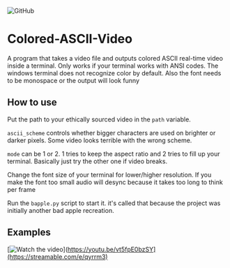 ![GitHub](https://img.shields.io/github/license/hunar4321/life_code)

# Colored-ASCII-Video
A program that takes a video file and outputs colored ASCII real-time video inside a terminal. Only works if your terminal works with ANSI codes. The windows terminal does not recognize color by default. Also the font needs to be monospace or the output will look funny

How to use
-------------
Put the path to your ethically sourced video in the `path` variable. 

`ascii_scheme` controls whether bigger characters are used on brighter or darker pixels. Some video looks terrible with the wrong scheme.

`mode` can be 1 or 2. 1 tries to keep the aspect ratio and 2 tries to fill up your terminal. Basically just try the other one if video breaks.

Change the font size of your terminal for lower/higher resolution. If you make the font too small audio will desync because it takes too long to think per frame

Run the `bapple.py` script to start it. it's called that because the project was initially another bad apple recreation.

Examples
---------
[![Watch the video](https://i.imgur.com/vKb2F1B.png)](https://youtu.be/vt5fpE0bzSY](https://streamable.com/e/qyrrm3)
